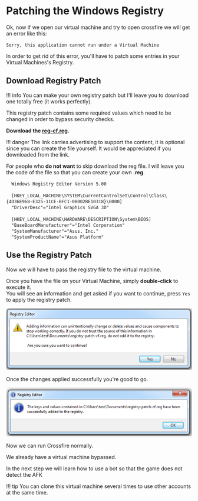 # Patching the Windows Registry

Ok, now if we open our virtual machine and try to open crossfire we will get an error like this:

```
Sorry, this application cannot run under a Virtual Machine
```

In order to get rid of this error, you'll have to patch some entries in your Virtual Machines's Registry.  


## Download Registry Patch

!!! info
    You can make your own registry patch but I'll leave you to download one totally free (it works perfectly).

This registry patch contains some required values which need to be changed in order to bypass security checks.  

**Download the <a href="https://direct-link.net/61988/regcf" target="_blank">reg-cf.reg</a>.**

!!! danger
    The link carries advertising to support the content, it is optional since you can create the file yourself. It would be appreciated if you downloaded from the link.

For people who **do not want** to skip download the reg file. I will leave you the code of the file so that you can create your own **.reg**. 


```
  Windows Registry Editor Version 5.00

  [HKEY_LOCAL_MACHINE\SYSTEM\CurrentControlSet\Control\Class\{4D36E968-E325-11CE-BFC1-08002BE10318}\0000]
  "DriverDesc"="Intel Graphics SVGA 3D"

  [HKEY_LOCAL_MACHINE\HARDWARE\DESCRIPTION\System\BIOS]
  "BaseBoardManufacturer"="Intel Corporation"
  "SystemManufacturer"="Asus, Inc."
  "SystemProductName"="Asus Platform"
```

## Use the Registry Patch

Now we will have to pass the registry file to the virtual machine.

Once you have the file on your Virtual Machine, simply **double-click** to execute it.  
You will see an information and get asked if you want to continue, press `Yes` to apply the registry patch.  

![](../../img/bypass-vm/4.png)

Once the changes applied successfully you're good to go.  

![](../../img/bypass-vm/5.png)

Now we can run Crossfire normally.

We already have a virtual machine bypassed.

In the next step we will learn how to use a bot so that the game does not detect the AFK

!!! tip
  You can clone this virtual machine several times to use other accounts at the same time.
